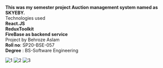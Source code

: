 **This was my semester project Auction management system named as SKYEBY.** <br>
 Technologies used <br>
  **React.JS**  <br>
  **ReduxToolkit**  <br>
  **FireBase as backend service**  <br>
Project by         Behroze Aslam <br>
          **Roll no**: SP20-BSE-057 <br>
          **Degree** :  BS-Software Engineering
          
![1](https://github.com/barchakuz/skyby/assets/66128370/33b53f3b-fe50-4900-8862-91fc283a69c7)
![2](https://github.com/barchakuz/skyby/assets/66128370/e0492656-1f84-43b9-b9a2-a357fdabd640)
![3](https://github.com/barchakuz/skyby/assets/66128370/cc2de5f9-fbce-4df1-ab06-3606176e3782)
